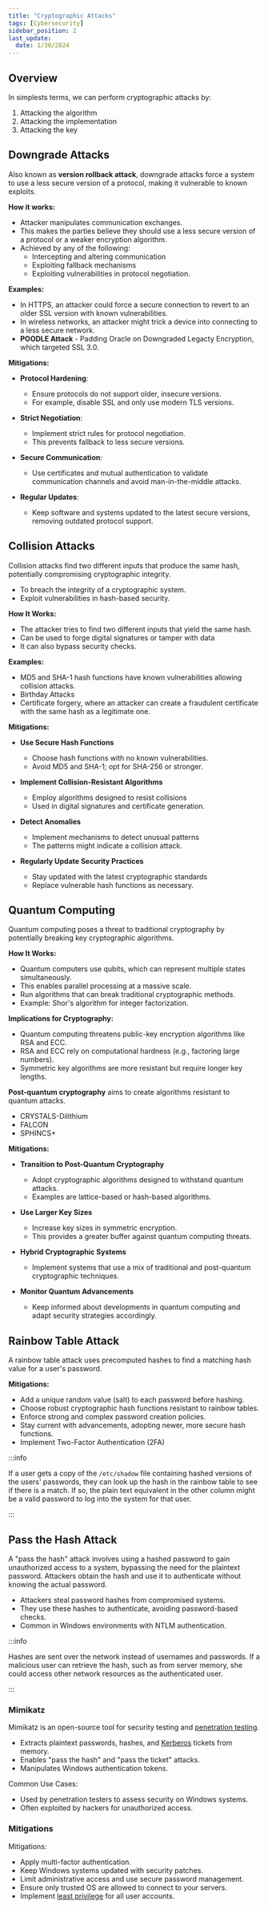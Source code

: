 ```yaml
---
title: "Cryptographic Attacks"
tags: [Cybersecurity]
sidebar_position: 2
last_update:
  date: 1/30/2024
---
```




## Overview

In simplests terms, we can perform cryptographic attacks by:

1. Attacking the algorithm
2. Attacking the implementation
3. Attacking the key

## Downgrade Attacks

Also known as **version rollback attack**, downgrade attacks force a system to use a less secure version of a protocol, making it vulnerable to known exploits. 

**How it works:**

- Attacker manipulates communication exchanges.
- This makes the parties believe they should use a less secure version of a protocol or a weaker encryption algorithm.
- Achieved by any of the following:
  - Intercepting and altering communication
  - Exploiting fallback mechanisms
  - Exploiting vulnerabilities in protocol negotiation.

**Examples:**

  - In HTTPS, an attacker could force a secure connection to revert to an older SSL version with known vulnerabilities.
  - In wireless networks, an attacker might trick a device into connecting to a less secure network.
  - **POODLE Attack** - Padding Oracle on Downgraded Legacty Encryption, which targeted SSL 3.0.

**Mitigations:**

- **Protocol Hardening**: 
  - Ensure protocols do not support older, insecure versions. 
  - For example, disable SSL and only use modern TLS versions.

- **Strict Negotiation**: 
  - Implement strict rules for protocol negotiation.
  - This prevents fallback to less secure versions.

- **Secure Communication**: 
  - Use certificates and mutual authentication to validate communication channels and avoid man-in-the-middle attacks.

- **Regular Updates**: 
  - Keep software and systems updated to the latest secure versions, removing outdated protocol support.



## Collision Attacks

Collision attacks find two different inputs that produce the same hash, potentially compromising cryptographic integrity. 

- To breach the integrity of a cryptographic system.
- Exploit vulnerabilities in hash-based security.

**How It Works:**

- The attacker tries to find two different inputs that yield the same hash.
- Can be used to forge digital signatures or tamper with data
- It can also bypass security checks.

**Examples:**

- MD5 and SHA-1 hash functions have known vulnerabilities allowing collision attacks.
- Birthday Attacks
- Certificate forgery, where an attacker can create a fraudulent certificate with the same hash as a legitimate one.

**Mitigations:**

- **Use Secure Hash Functions**
  - Choose hash functions with no known vulnerabilities. 
  - Avoid MD5 and SHA-1; opt for SHA-256 or stronger.

- **Implement Collision-Resistant Algorithms** 
  - Employ algorithms designed to resist collisions
  - Used in digital signatures and certificate generation.

- **Detect Anomalies** 
  - Implement mechanisms to detect unusual patterns
  - The patterns might indicate a collision attack.

- **Regularly Update Security Practices** 
  - Stay updated with the latest cryptographic standards
  - Replace vulnerable hash functions as necessary.




## Quantum Computing

Quantum computing poses a threat to traditional cryptography by potentially breaking key cryptographic algorithms. 
  
**How It Works:**

- Quantum computers use qubits, which can represent multiple states simultaneously.
- This enables parallel processing at a massive scale.
- Run algorithms that can break traditional cryptographic methods.
- Example: Shor's algorithm for integer factorization.
  
**Implications for Cryptography:**

- Quantum computing threatens public-key encryption algorithms like RSA and ECC.
- RSA and ECC rely on computational hardness (e.g., factoring large numbers).
- Symmetric key algorithms are more resistant but require longer key lengths.

**Post-quantum cryptography** aims to create algorithms resistant to quantum attacks.
  
  - CRYSTALS-Dilithium 
  - FALCON 
  - SPHINCS+

**Mitigations:**

- **Transition to Post-Quantum Cryptography** 

  - Adopt cryptographic algorithms designed to withstand quantum attacks.
  - Examples are lattice-based or hash-based algorithms.

- **Use Larger Key Sizes** 

  - Increase key sizes in symmetric encryption.
  - This provides a greater buffer against quantum computing threats.

- **Hybrid Cryptographic Systems** 

  - Implement systems that use a mix of traditional and post-quantum cryptographic techniques.

- **Monitor Quantum Advancements** 

  - Keep informed about developments in quantum computing and adapt security strategies accordingly.

## Rainbow Table Attack 

A rainbow table attack uses precomputed hashes to find a matching hash value for a user's password.

**Mitigations:**

  - Add a unique random value (salt) to each password before hashing.
  - Choose robust cryptographic hash functions resistant to rainbow tables.
  - Enforce strong and complex password creation policies.
  - Stay current with advancements, adopting newer, more secure hash functions.
  - Implement Two-Factor Authentication (2FA)

:::info 

If a user gets a copy of the `/etc/shadow` file containing hashed versions of the users' passwords, they can look up the hash in the rainbow table to see if there is a match. If so, the plain text equivalent in the other column might be a valid password to log into the system for that user.

:::

## Pass the Hash Attack

A "pass the hash" attack involves using a hashed password to gain unauthorized access to a system, bypassing the need for the plaintext password. Attackers obtain the hash and use it to authenticate without knowing the actual password.

- Attackers steal password hashes from compromised systems.
- They use these hashes to authenticate, avoiding password-based checks.
- Common in Windows environments with NTLM authentication.

:::info 

Hashes are sent over the network instead of usernames and passwords. If a malicious user can retrieve the hash, such as from server memory, she could access other network resources as the authenticated user.

:::

### Mimikatz

Mimikatz is an open-source tool for security testing and [penetration testing](/docs/007-Cybersecurity/008-Assessment-and-Testing/067-Penetration-Testing.md).

  - Extracts plaintext passwords, hashes, and [Kerberos](/docs/007-Cybersecurity/004-Infrastructure-and-Network/020-Authentication-Protocols.md#kerberos) tickets from memory.
  - Enables "pass the hash" and "pass the ticket" attacks.
  - Manipulates Windows authentication tokens.

Common Use Cases:

  - Used by penetration testers to assess security on Windows systems.
  - Often exploited by hackers for unauthorized access.

### Mitigations

Mitigations:

  - Apply multi-factor authentication.
  - Keep Windows systems updated with security patches.
  - Limit administrative access and use secure password management.
  - Ensure only trusted OS are allowed to connect to your servers.
  - Implement [least privilege](/docs/007-Cybersecurity/006-Identity-and-Access-Management/005-IAM-Concepts.md#principle-of-least-privilege) for all user accounts.
